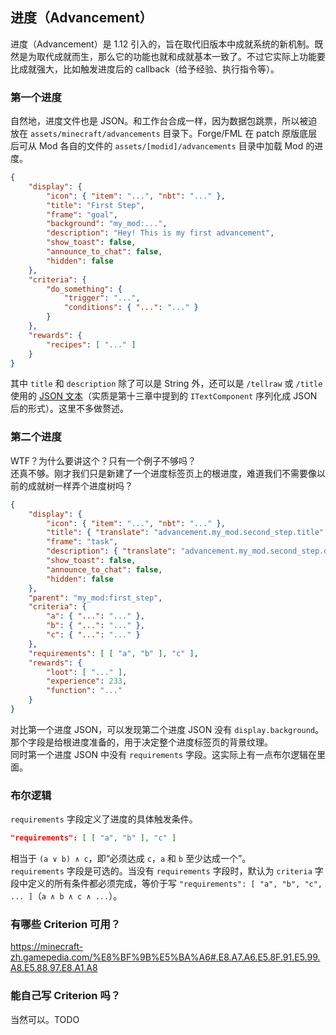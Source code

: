 ## 进度（Advancement）

进度（Advancement）是 1.12 引入的，旨在取代旧版本中成就系统的新机制。既然是为取代成就而生，那么它的功能也就和成就基本一致了。不过它实际上功能要比成就强大，比如触发进度后的 callback（给予经验、执行指令等）。  

### 第一个进度

自然地，进度文件也是 JSON。和工作台合成一样，因为数据包跳票，所以被迫放在 `assets/minecraft/advancements` 目录下。Forge/FML 在 patch 原版底层后可从 Mod 各自的文件的 `assets/[modid]/advancements` 目录中加载 Mod 的进度。

```json
{
    "display": {
        "icon": { "item": "...", "nbt": "..." },
        "title": "First Step",
        "frame": "goal",
        "background": "my_mod:...",
        "description": "Hey! This is my first advancement",
        "show_toast": false,
        "announce_to_chat": false,
        "hidden": false
    },
    "criteria": {
        "do_something": {
            "trigger": "...",
            "conditions": { "...": "..." }
        }
    },
    "rewards": {
        "recipes": [ "..." ]
    }
}
```

其中 `title` 和 `description` 除了可以是 String 外，还可以是 `/tellraw` 或 `/title` 使用的 [JSON 文本][ref-raw-json-text]（实质是第十三章中提到的 `ITextComponent` 序列化成 JSON 后的形式）。这里不多做赘述。

[ref-raw-json-text]: https://minecraft-zh.gamepedia.com/%E5%91%BD%E4%BB%A4#JSON.E6.96.87.E6.9C.AC

### 第二个进度

WTF？为什么要讲这个？只有一个例子不够吗？  
还真不够。刚才我们只是新建了一个进度标签页上的根进度，难道我们不需要像以前的成就树一样弄个进度树吗？

```json
{
    "display": {
        "icon": { "item": "...", "nbt": "..." },
        "title": { "translate": "advancement.my_mod.second_step.title" },
        "frame": "task",
        "description": { "translate": "advancement.my_mod.second_step.description" },
        "show_toast": false,
        "announce_to_chat": false,
        "hidden": false
    },
    "parent": "my_mod:first_step",
    "criteria": {
        "a": { "...": "..." },
        "b": { "...": "..." },
        "c": { "...": "..." }
    },
    "requirements": [ [ "a", "b" ], "c" ],
    "rewards": {
        "loot": [ "..." ],
        "experience": 233,
        "function": "..."
    }
}
```

对比第一个进度 JSON，可以发现第二个进度 JSON 没有 `display.background`。那个字段是给根进度准备的，用于决定整个进度标签页的背景纹理。  
同时第一个进度 JSON 中没有 `requirements` 字段。这实际上有一点布尔逻辑在里面。

### 布尔逻辑

`requirements` 字段定义了进度的具体触发条件。

```json
"requirements": [ [ "a", "b" ], "c" ]
```

相当于 `(a ∨ b) ∧ c`，即“必须达成 `c`，`a` 和 `b` 至少达成一个”。  
`requirements` 字段是可选的。当没有 `requirements` 字段时，默认为 `criteria` 字段中定义的所有条件都必须完成，等价于写 `"requirements": [ "a", "b", "c", ... ]`（`a ∧ b ∧ c ∧ ...`）。

### 有哪些 Criterion 可用？

https://minecraft-zh.gamepedia.com/%E8%BF%9B%E5%BA%A6#.E8.A7.A6.E5.8F.91.E5.99.A8.E5.88.97.E8.A1.A8

### 能自己写 Criterion 吗？

当然可以。TODO
